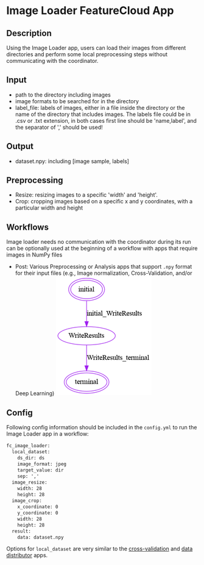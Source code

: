 # Image Loader FeatureCloud App

## Description
Using the Image Loader app, users can load their images from different directories and perform some local preprocessing 
steps without communicating with the coordinator.

## Input
- path to the directory including images  
- image formats to be searched for in the directory
- label_file: labels of images, either in a file inside the directory or the name of the directory that includes images.
  The labels file could be in .csv or .txt extension, 
  in both cases first line should be 'name,label', and the separator of ',' should be used!   
## Output
- dataset.npy: including [image sample, labels]

## Preprocessing

- Resize: resizing images to  a specific 'width' and 'height'.
- Crop: cropping images based on a specific x and y coordinates, with a particular width and height

## Workflows
Image loader needs no communication with the coordinator during its run can be optionally used at the beginning 
of a workflow with apps that require images in NumPy files 
- Post: Various Preprocessing or Analysis apps that support `.npy` format for their input files
  (e.g., Image normalization, Cross-Validation, and/or Deep Learning)
![Workflow](data/images/ImageLoader.png)
## Config
Following config information should be included in the `config.yml` to run the Image Loader app in a workflow:
```
fc_image_loader:
  local_dataset:
    ds_dir: ds
    image_format: jpeg
    target_value: dir
    sep: ','
  image_resize:
    width: 28
    height: 28
  image_crop:
    x_coordinate: 0
    y_coordinate: 0
    width: 28
    height: 28
  result:
    data: dataset.npy
```
Options for `local_dataset` are very similar to the
[cross-validation](https://github.com/FeatureCloud/fc-cross-validation/tree/Numpy#input) and
[data distributor](../DataDistributor/README.md#config) apps.
